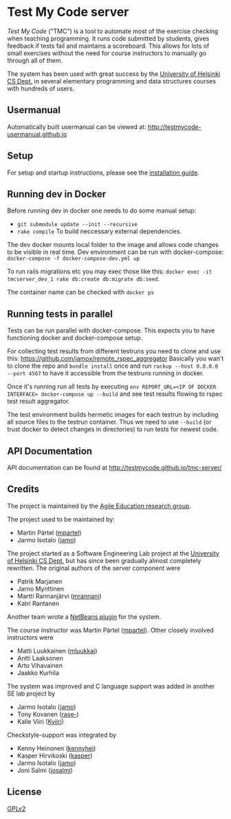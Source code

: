 # Test My Code server #

*Test My Code* ("TMC") is a tool to automate most of the exercise checking when teaching programming.
It runs code submitted by students, gives feedback if tests fail and maintains a scoreboard.
This allows for lots of small exercises without the need for course instructors to manually go through all of them.

The system has been used with great success by the [University of Helsinki CS Dept.](http://cs.helsinki.fi/) in
several elementary programming and data structures courses with hundreds of users.

## Usermanual ##
Automatically built usermanual can be viewed at: http://testmycode-usermanual.github.io

## Setup ##

For setup and startup instructions, please see the [installation guide](Installation.md).

## Running dev in Docker ##

Before running dev in docker one needs to do some manual setup:
- `git submodule update --init --recursive`
- `rake compile`
To build neccessary external dependencies.

The dev docker mounts local folder to the image and allows code changes to be visible in real time.
Dev environment can be run with docker-compose: `docker-compose -f docker-compose-dev.yml up`

To run rails migrations etc you may exec those like this: `docker exec -it tmcserver_dev_1 rake db:create db:migrate db:seed`.

The container name can be checked with `docker ps`


## Running tests in parallel ##

Tests can be run parallel with docker-compose. This expects you to have functioning docker and docker-compose setup.

For collecting test results from different testruns you need to clone and use this: https://github.com/jamox/remote_rspec_aggregator
Basically you wan't to clone the repo and `bundle install` once and run `rackup --host 0.0.0.0 --port 4567` to have it accessible from the testruns running in docker.

Once it's running run all tests by executing `env REPORT_URL=<IP OF DOCKER INTERFACE> docker-compose up --build` and see test results flowing to rspec test result aggregator.

The test environment builds hermetic images for each testrun by including all source files to the testrun container. Thus we need to use `--build` (or trust docker to detect changes in directories) to run tests for newest code.


## API Documentation ##

API documentation can be found at http://testmycode.github.io/tmc-server/


## Credits ##

The project is maintained by the [Agile Education research group](https://www.cs.helsinki.fi/en/rage/).

The project used to be maintained by:
- Martin Pärtel ([mpartel](https://github.com/mpartel))
- Jarmo Isotalo ([jamo](https://github.com/jamo))

The project started as a Software Engineering Lab project at the [University of Helsinki CS Dept.](http://cs.helsinki.fi/) but has since been gradually almost completely rewritten. The original authors of the server component were

- Patrik Marjanen
- Jarno Mynttinen
- Martti Rannanjärvi ([mrannanj](https://github.com/mrannanj))
- Katri Rantanen

Another team wrote a [NetBeans plugin](https://github.com/testmycode/tmc-netbeans) for the system.

The course instructor was Martin Pärtel ([mpartel](https://github.com/mpartel)). Other closely involved instructors were

- Matti Luukkainen ([mluukkai](https://github.com/mluukkai))
- Antti Laaksonen
- Arto Vihavainen
- Jaakko Kurhila

The system was improved and C language support was added in another SE lab project by

- Jarmo Isotalo ([jamo](https://github.com/jamo))
- Tony Kovanen ([rase-](https://github.com/rase-))
- Kalle Viiri ([Kviiri](https://github.com/Kviiri))

Checkstyle-support was integrated by

- Kenny Heinonen ([kennyhei](https://github.com/kennyhei/))
- Kasper Hirvikoski ([kasper](https://github.com/kasper/))
- Jarmo Isotalo ([jamo](https://github.com/jamo/))
- Joni Salmi ([josalmi](https://github.com/josalmi/))

## License ##

[GPLv2](http://www.gnu.org/licenses/gpl-2.0.html)
